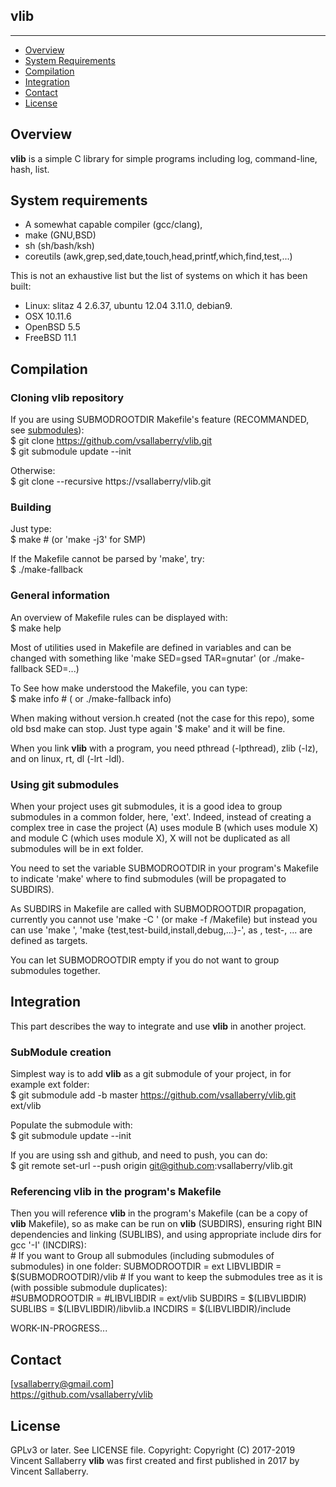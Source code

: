 
## vlib
--------------

* [Overview](#overview)
* [System Requirements](#system-requirements)
* [Compilation](#compilation)
* [Integration](#integration)
* [Contact](#contact)
* [License](#license)

## Overview
**vlib** is a simple C library for simple programs including log, command-line, hash, list.

## System requirements
- A somewhat capable compiler (gcc/clang), 
- make (GNU,BSD)
- sh (sh/bash/ksh)
- coreutils (awk,grep,sed,date,touch,head,printf,which,find,test,...)

This is not an exhaustive list but the list of systems on which it has been built:
- Linux: slitaz 4 2.6.37, ubuntu 12.04 3.11.0, debian9.
- OSX 10.11.6
- OpenBSD 5.5
- FreeBSD 11.1

## Compilation

### Cloning **vlib** repository
If you are using SUBMODROOTDIR Makefile's feature (RECOMMANDED, see [submodules](#using-git-submodules)):  
    $ git clone https://github.com/vsallaberry/vlib.git  
    $ git submodule update --init  

Otherwise:  
    $ git clone --recursive https://vsallaberry/vlib.git  

### Building
Just type:  
    $ make # (or 'make -j3' for SMP)  

If the Makefile cannot be parsed by 'make', try:  
    $ ./make-fallback  

### General information
An overview of Makefile rules can be displayed with:  
    $ make help  

Most of utilities used in Makefile are defined in variables and can be changed
with something like 'make SED=gsed TAR=gnutar' (or ./make-fallback SED=...)  

To See how make understood the Makefile, you can type:  
    $ make info # ( or ./make-fallback info)  

When making without version.h created (not the case for this repo), some old
bsd make can stop. Just type again '$ make' and it will be fine.  

When you link **vlib** with a program, you need pthread (-lpthread), zlib (-lz),  
and on linux, rt, dl (-lrt -ldl).

### Using git submodules
When your project uses git submodules, it is a good idea to group
submodules in a common folder, here, 'ext'. Indeed, instead of creating a complex tree
in case the project (A) uses module B (which uses module X) and module C (which uses module X),
X will not be duplicated as all submodules will be in ext folder.  

You need to set the variable SUBMODROOTDIR in your program's Makefile to indicate 'make'
where to find submodules (will be propagated to SUBDIRS).  

As SUBDIRS in Makefile are called with SUBMODROOTDIR propagation, currently you cannot use 
'make -C <subdir>' (or make -f <subdir>/Makefile) but instead you can use 'make <subdir>',
 'make {test,test-build,install,debug,...}-<subdir>', as <subdir>, test-<subdir>, ... are
defined as targets.  

You can let SUBMODROOTDIR empty if you do not want to group submodules together.

## Integration
This part describes the way to integrate and use **vlib** in another project.

### SubModule creation
Simplest way is to add **vlib** as a git submodule of your project, in for example ext folder:   
    $ git submodule add -b master https://github.com/vsallaberry/vlib.git ext/vlib  

Populate the submodule with:  
    $ git submodule update --init  

If you are using ssh and github, and need to push, you can do:  
    $ git remote set-url --push origin git@github.com:vsallaberry/vlib.git  

### Referencing **vlib** in the program's Makefile
Then you will reference **vlib** in the program's Makefile (can be a copy of **vlib** Makefile),
so as make can be run on **vlib** (SUBDIRS), ensuring right BIN dependencies and linking (SUBLIBS),
and using appropriate include dirs for gcc '-I<IncludeDir>' (INCDIRS):  
    # If you want to Group all submodules (including submodules of submodules) in one folder:
    SUBMODROOTDIR   = ext
    LIBVLIBDIR      = $(SUBMODROOTDIR)/vlib
    # If you want to keep the submodules tree as it is (with possible submodule duplicates):  
    #SUBMODROOTDIR   = 
    #LIBVLIBDIR      = ext/vlib
    SUBDIRS         = $(LIBVLIBDIR)
    SUBLIBS         = $(LIBVLIBDIR)/libvlib.a
    INCDIRS         = $(LIBVLIBDIR)/include

WORK-IN-PROGRESS...

## Contact
[vsallaberry@gmail.com]  
<https://github.com/vsallaberry/vlib>

## License
GPLv3 or later. See LICENSE file.
Copyright: Copyright (C) 2017-2019 Vincent Sallaberry
**vlib** was first created and first published in 2017 by Vincent Sallaberry.

